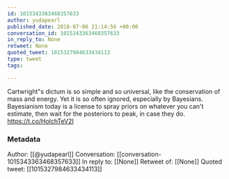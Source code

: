```yaml
---
id: 1015343363468357633
author: yudapearl
published_date: 2018-07-06 21:14:56 +00:00
conversation_id: 1015343363468357633
in_reply_to: None
retweet: None
quoted_tweet: 1015327984633434113
type: tweet
tags:

---
```


Cartwright"s dictum is so simple and so universal, like the conservation
of mass and energy. Yet it is so often ignored, especially by Bayesians.
Bayesianism today is a license to spray priors
on whatever you can't estimate, then wait
for the posteriors to peak, in case they do. https://t.co/HolchTeV2I

### Metadata

Author: [[@yudapearl]]
Conversation: [[conversation-1015343363468357633]]
In reply to: [[None]]
Retweet of: [[None]]
Quoted tweet: [[1015327984633434113]]

